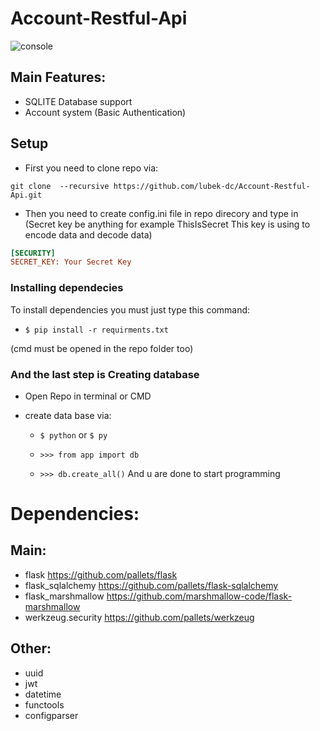 # Account-Restful-Api
![console](https://user-images.githubusercontent.com/32651459/123863495-f5767600-d929-11eb-92e1-1baf468b51e8.png)

## Main Features:
* SQLITE Database support
* Account system (Basic Authentication)

## Setup
* First you need to clone repo via: 

` git clone  --recursive https://github.com/lubek-dc/Account-Restful-Api.git `
* Then you need to create config.ini file in repo direcory and type in
 (Secret key be anything for example ThisIsSecret This key is using to encode data and decode data)
```ini
[SECURITY]
SECRET_KEY: Your Secret Key
```

### Installing dependecies
To install dependencies you must just type this command:

* ```$ pip install -r requirments.txt``` 

(cmd must be opened in the repo folder too)

### And the last step is Creating database 

* Open Repo in terminal or CMD

* create data base via:
    * `$ python` or `$ py `

    * `>>> from app import db`

    * `>>> db.create_all()`
And u are done to start programming
# Dependencies:
## Main:
* flask https://github.com/pallets/flask
* flask_sqlalchemy https://github.com/pallets/flask-sqlalchemy
* flask_marshmallow https://github.com/marshmallow-code/flask-marshmallow
* werkzeug.security https://github.com/pallets/werkzeug
## Other:
* uuid
* jwt
* datetime
* functools
* configparser
